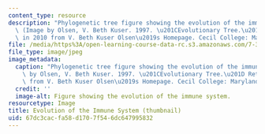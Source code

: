 ```yaml
---
content_type: resource
description: "Phylogenetic tree figure showing the evolution of the immune system.\
  \ (Image by Olsen, V. Beth Kuser. 1997. \u201CEvolutionary Tree.\u201D Retrieved\
  \ in 2010 from V. Beth Kuser Olsen\u2019s Homepage. Cecil College: Maryland.)"
file: /media/https%3A/open-learning-course-data-rc.s3.amazonaws.com/7-345-evolution-of-the-immune-system-spring-2005/67dc3cacfa58d1707f546dc647995832_7-345-s05-th.jpg
file_type: image/jpeg
image_metadata:
  caption: "Phylogenetic tree figure showing the evolution of the immune system. (Image\
    \ by Olsen, V. Beth Kuser. 1997. \u201CEvolutionary Tree.\u201D Retrieved in 2010\
    \ from V. Beth Kuser Olsen\u2019s Homepage. Cecil College: Maryland.)"
  credit: ''
  image-alt: Figure showing the evolution of the immune system.
resourcetype: Image
title: Evolution of the Immune System (thumbnail)
uid: 67dc3cac-fa58-d170-7f54-6dc647995832
---
```

